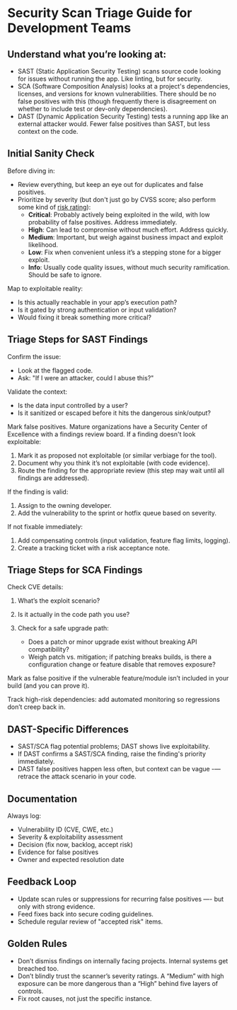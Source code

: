 # Security Scan Triage Guide for Development Teams

## Understand what you’re looking at:

   * SAST (Static Application Security Testing) scans source code looking for issues without running the app. Like linting, but for security.
   * SCA (Software Composition Analysis) looks at a project's dependencies, licenses, and versions for known vulnerabilities. There should be no false positives with this (though frequently there is disagreement on whether to include test or dev-only dependencies).
   * DAST (Dynamic Application Security Testing) tests a running app like an external attacker would. Fewer false positives than SAST, but less context on the code.

## Initial Sanity Check

Before diving in:

   * Review everything, but keep an eye out for duplicates and false positives.
   * Prioritize by severity (but don't just go by CVSS score; also perform some kind of [risk rating](https://owasp.org/www-community/OWASP_Risk_Rating_Methodology)):
     * **Critical**: Probably actively being exploited in the wild, with low probability of false positives. Address immediately.
     * **High**: Can lead to compromise without much effort. Address quickly.
     * **Medium**: Important, but weigh against business impact and exploit likelihood.
     * **Low**: Fix when convenient unless it’s a stepping stone for a bigger exploit.
     * **Info**: Usually code quality issues, without much security ramification. Should be safe to ignore.

Map to exploitable reality:

   * Is this actually reachable in your app’s execution path?
   * Is it gated by strong authentication or input validation?
   * Would fixing it break something more critical?

## Triage Steps for SAST Findings

Confirm the issue:

   * Look at the flagged code.
   * Ask: "If I were an attacker, could I abuse this?"

Validate the context:

   * Is the data input controlled by a user?
   * Is it sanitized or escaped before it hits the dangerous sink/output?

Mark false positives. Mature organizations have a Security Center of Excellence with a findings review board. If a finding doesn't look exploitable:
    
   1. Mark it as proposed not exploitable (or similar verbiage for the tool).
   2. Document why you think it’s not exploitable (with code evidence).
   3. Route the finding for the appropriate review (this step may wait until all findings are addressed).

If the finding is valid:

   1. Assign to the owning developer.
   2. Add the vulnerability to the sprint or hotfix queue based on severity.

If not fixable immediately:

   1. Add compensating controls (input validation, feature flag limits, logging).
   2. Create a tracking ticket with a risk acceptance note.

## Triage Steps for SCA Findings

Check CVE details:

  1. What’s the exploit scenario?
  2. Is it actually in the code path you use?
  3. Check for a safe upgrade path:

     * Does a patch or minor upgrade exist without breaking API compatibility?
     * Weigh patch vs. mitigation; if patching breaks builds, is there a configuration change or feature disable that removes exposure?

Mark as false positive if the vulnerable feature/module isn’t included in your build (and you can prove it).

Track high-risk dependencies: add automated monitoring so regressions don’t creep back in.

## DAST-Specific Differences

  * SAST/SCA flag potential problems; DAST shows live exploitability.
  * If DAST confirms a SAST/SCA finding, raise the finding's priority immediately.
  * DAST false positives happen less often, but context can be vague -— retrace the attack scenario in your code.

## Documentation

Always log:

  * Vulnerability ID (CVE, CWE, etc.)
  * Severity & exploitability assessment
  * Decision (fix now, backlog, accept risk)
  * Evidence for false positives
  * Owner and expected resolution date

## Feedback Loop

  * Update scan rules or suppressions for recurring false positives —- but only with strong evidence.
  * Feed fixes back into secure coding guidelines.
  * Schedule regular review of "accepted risk" items.

## Golden Rules

  * Don’t dismiss findings on internally facing projects. Internal systems get breached too.
  * Don’t blindly trust the scanner’s severity ratings. A “Medium” with high exposure can be more dangerous than a “High” behind five layers of controls.
  * Fix root causes, not just the specific instance.

